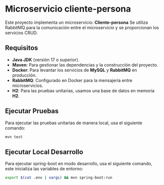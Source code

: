 # Microservicio cliente-persona

Este proyecto implementa un microservicio: **Cliente-persona** Se utiliza RabbitMQ para la comunicación entre el microservicio y se proporcionan los servicios CRUD.

## Requisitos

- **Java JDK** (versión 17 o superior).
- **Maven**: Para gestionar las dependencias y la construcción del proyecto.
- **Docker**: Para levantar los servicios de **MySQL** y **RabbitMQ** en producción.
- **RabbitMQ**: Configurado en Docker para la mensajería entre microservicios.
- **H2**: Para las pruebas unitarias, usamos una base de datos en memoria **H2**.

## Ejecutar Pruebas

Para ejecutar las pruebas unitarias de manera local, usa el siguiente comando:

```bash
mvn test
```

## Ejecutar Local Desarrollo

Para ejecutar spring-boot en modo desarrollo, usa el siguiente comando, este inicializa las variables de entorno:

```bash
export $(cat .env | xargs) && mvn spring-boot:run
```